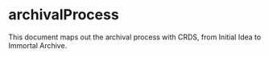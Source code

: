 # archivalProcess

This document maps out the archival process with CRDS, from Initial Idea to Immortal Archive.
